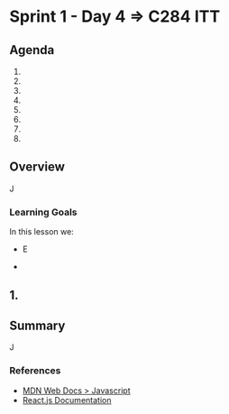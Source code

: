 # Sprint 1 - Day 4 => C284 ITT

## Agenda

1. 
2.
3.
4.
5.
6.
7.
8.

## Overview

J

### Learning Goals

In this lesson we:

- E

-

## 1. 

## Summary

J

### References

- [MDN Web Docs > Javascript](https://developer.mozilla.org/en-US/docs/Web/JavaScript)
- [React.js Documentation](https://reactjs.org/docs/getting-started.html)
